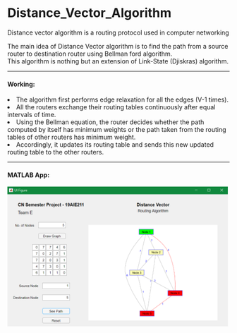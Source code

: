 # Distance_Vector_Algorithm
Distance vector algorithm is a routing protocol used in computer networking

The main idea of Distance Vector algorithm is to find the path from a source router to destination router using Bellman ford algorithm.<br>
This algorithm is nothing but an extension of Link-State (Djiskras) algorithm. <br>
<hr style=\"border:0.5px solid gray\"> </hr>


#### Working: 
<li>The algorithm first performs edge relaxation for all the edges (V-1 times). <br>
<li>All the routers exchange their routing tables continuously after equal intervals of time. <br>
<li>Using the Bellman equation, the router decides whether the path computed by itself has minimum weights or the path taken from the routing tables of other routers has minimum weight. <br>
<li>Accordingly, it updates its routing table and sends this new updated routing table to the other routers. <br>
  
<hr style=\"border:0.5px solid gray\"> </hr>

#### MATLAB App:
<p align="left">
  <img src="./Matlab App/3.png" width="500" alt="MATLAB app">
</p>

